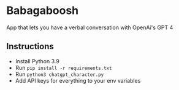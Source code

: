# Babagaboosh
App that lets you have a verbal conversation with OpenAi's GPT 4

## Instructions
- Install Python 3.9
- Run `pip install -r requirements.txt`
- Run `python3 chatgpt_character.py`
- Add API keys for everything to your env variables
